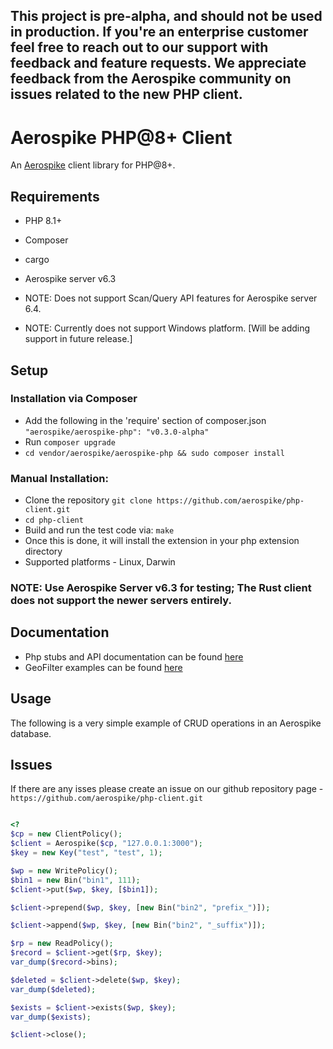 ## This project is pre-alpha, and should not be used in production. If you're an enterprise customer feel free to reach out to our support with feedback and feature requests. We appreciate feedback from the Aerospike community on issues related to the new PHP client.

# Aerospike PHP@8+ Client

An [Aerospike](https://www.aerospike.com/) client library for PHP@8+.

## Requirements

* PHP 8.1+
* Composer
* cargo
* Aerospike server v6.3 

* NOTE: Does not support Scan/Query API features for Aerospike server 6.4.
* NOTE: Currently does not support Windows platform. [Will be adding support in future release.]

## Setup

### Installation via Composer

* Add the following in the 'require' section of composer.json
    ``` "aerospike/aerospike-php": "v0.3.0-alpha" ```
* Run ```composer upgrade```
* ```cd vendor/aerospike/aerospike-php && sudo composer install```

### Manual Installation:

* Clone the repository ```git clone https://github.com/aerospike/php-client.git```
* ```cd php-client```
* Build and run the test code via: ```make```
* Once this is done, it will install the extension in your php extension directory
* Supported platforms - Linux, Darwin
### NOTE: Use Aerospike Server v6.3 for testing; The Rust client does not support the newer servers entirely.



## Documentation
* Php stubs and API documentation can be found [here](https://github.com/aerospike/php-client/blob/php-rs/php_code_stubs/php_stubs.php)
* GeoFilter examples can be found [here](https://github.com/aerospike/php-client/php-rs/blob/examples/geoQueryFilter.php)


## Usage
The following is a very simple example of CRUD operations in an Aerospike database.

## Issues
If there are any isses please create an issue on our github repository page - ```https://github.com/aerospike/php-client.git```

```php

<?
$cp = new ClientPolicy();
$client = Aerospike($cp, "127.0.0.1:3000");
$key = new Key("test", "test", 1);

$wp = new WritePolicy();
$bin1 = new Bin("bin1", 111);
$client->put($wp, $key, [$bin1]);

$client->prepend($wp, $key, [new Bin("bin2", "prefix_")]);

$client->append($wp, $key, [new Bin("bin2", "_suffix")]);

$rp = new ReadPolicy();
$record = $client->get($rp, $key);
var_dump($record->bins);

$deleted = $client->delete($wp, $key);
var_dump($deleted);

$exists = $client->exists($wp, $key);
var_dump($exists);

$client->close();

```





